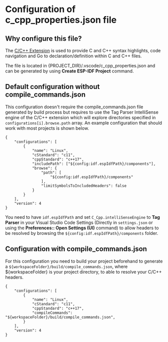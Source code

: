 # Configuration of c_cpp_properties.json file

## Why configure this file?

The [C/C++ Extension](https://marketplace.visualstudio.com/items?itemName=ms-vscode.cpptools) is used to provide C and C++ syntax highlights, code navigation and Go to declaration/definition within C and C++ files.

The file is located in {PROJECT_DIR}/.vscode/c_cpp_properties.json and can be generated by using **Create ESP-IDF Project** command.

## Default configuration without compile_commands.json

This configuration doesn't require the compile_commands.json file generated by build process but requires to use the Tag Parser IntelliSense engine of the C/C++ extension which will explore directories specified in `configurations[i].browse.path` array. An example configuration that should work with most projects is shown below.

```
{
    "configurations": [
        {
            "name": "Linux",
            "cStandard": "c11",
            "cppStandard": "c++17",
            "includePath": ["${config:idf.espIdfPath}/components"],
            "browse": {
                "path": [
                    "${config:idf.espIdfPath}/components"
                ],
                "limitSymbolsToIncludedHeaders": false   
            }
        }
    ],
    "version": 4
}
```

You need to have `idf.espIdfPath` and set `C_Cpp.intelliSenseEngine` to **Tag Parser** in your Visual Studio Code Settings (Directly in `settings.json` or using the **Preferences:: Open Settings (UI)** command) to allow headers to be resolved by browsing the `${config:idf.espIdfPath}/components` folder.

## Configuration with compile_commands.json

For this configuration you need to build your project beforehand to generate a `${workspaceFolder}/build/compile_commands.json`, where ${workspaceFolder} is your project directory, to able to resolve your C/C++ headers.

```
{
    "configurations": [
        {
            "name": "Linux",
            "cStandard": "c11",
            "cppStandard": "c++17",
            "compileCommands": "${workspaceFolder}/build/compile_commands.json",
        }
    ],
    "version": 4
}
```
